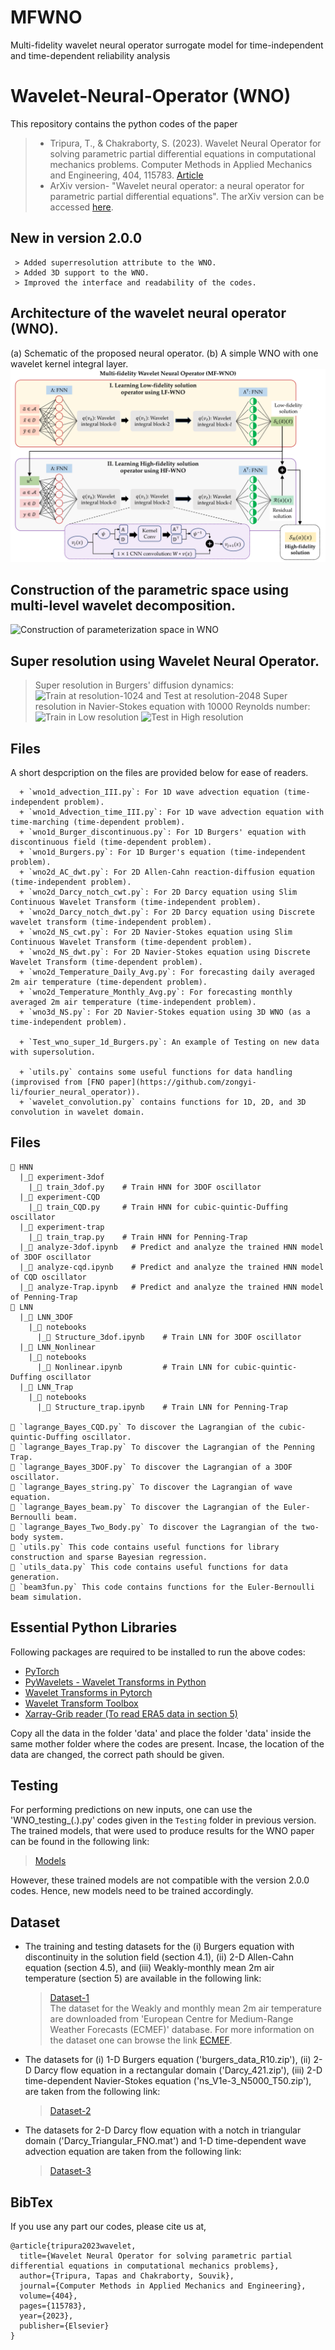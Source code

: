# MFWNO
Multi-fidelity wavelet neural operator surrogate model for time-independent and time-dependent reliability analysis




# Wavelet-Neural-Operator (WNO)
This repository contains the python codes of the paper 
  > + Tripura, T., & Chakraborty, S. (2023). Wavelet Neural Operator for solving parametric partial differential equations in computational mechanics problems. Computer Methods in Applied Mechanics and Engineering, 404, 115783. [Article](https://doi.org/10.1016/j.cma.2022.115783)
  > + ArXiv version- "Wavelet neural operator: a neural operator for parametric partial differential equations". The arXiv version can be accessed [here](https://arxiv.org/abs/2205.02191).

## New in version 2.0.0
```
 > Added superresolution attribute to the WNO.
 > Added 3D support to the WNO.
 > Improved the interface and readability of the codes.
```

## Architecture of the wavelet neural operator (WNO). 
(a) Schematic of the proposed neural operator. (b) A simple WNO with one wavelet kernel integral layer. 
![MFWNO](MFWNO_Architecture.png)

## Construction of the parametric space using multi-level wavelet decomposition.
![Construction of parameterization space in WNO](/Github_page_images/WNN_parameter.png)

## Super resolution using Wavelet Neural Operator.
  > Super resolution in Burgers' diffusion dynamics:
  ![Train at resolution-1024 and Test at resolution-2048](/Github_page_images/Burgers_prediction.png)
  > Super resolution in Navier-Stokes equation with 10000 Reynolds number:
  ![Train in Low resolution](/Github_page_images/Animation_ns_64_3d_1e-4.gif)
  ![Test in High resolution](/Github_page_images/Animation_ns_256_3d_1e-4.gif)

## Files
A short despcription on the files are provided below for ease of readers.
```
  + `wno1d_advection_III.py`: For 1D wave advection equation (time-independent problem).
  + `wno1d_Advection_time_III.py`: For 1D wave advection equation with time-marching (time-dependent problem).
  + `wno1d_Burger_discontinuous.py`: For 1D Burgers' equation with discontinuous field (time-dependent problem).
  + `wno1d_Burgers.py`: For 1D Burger's equation (time-independent problem).
  + `wno2d_AC_dwt.py`: For 2D Allen-Cahn reaction-diffusion equation (time-independent problem).
  + `wno2d_Darcy_notch_cwt.py`: For 2D Darcy equation using Slim Continuous Wavelet Transform (time-independent problem).
  + `wno2d_Darcy_notch_dwt.py`: For 2D Darcy equation using Discrete wavelet transform (time-independent problem).
  + `wno2d_NS_cwt.py`: For 2D Navier-Stokes equation using Slim Continuous Wavelet Transform (time-dependent problem).
  + `wno2d_NS_dwt.py`: For 2D Navier-Stokes equation using Discrete Wavelet Transform (time-dependent problem).
  + `wno2d_Temperature_Daily_Avg.py`: For forecasting daily averaged 2m air temperature (time-dependent problem).
  + `wno2d_Temperature_Monthly_Avg.py`: For forecasting monthly averaged 2m air temperature (time-independent problem).
  + `wno3d_NS.py`: For 2D Navier-Stokes equation using 3D WNO (as a time-independent problem).

  + `Test_wno_super_1d_Burgers.py`: An example of Testing on new data with supersolution.
  
  + `utils.py` contains some useful functions for data handling (improvised from [FNO paper](https://github.com/zongyi-li/fourier_neural_operator)).
  + `wavelet_convolution.py` contains functions for 1D, 2D, and 3D convolution in wavelet domain.
```

## Files
```
📂 HNN
  |_📂 experiment-3dof
    |_📄 train_3dof.py    # Train HNN for 3DOF oscillator
  |_📂 experiment-CQD
    |_📄 train_CQD.py     # Train HNN for cubic-quintic-Duffing oscillator
  |_📂 experiment-trap
    |_📄 train_trap.py    # Train HNN for Penning-Trap
  |_📄 analyze-3dof.ipynb   # Predict and analyze the trained HNN model of 3DOF oscillator
  |_📄 analyze-cqd.ipynb    # Predict and analyze the trained HNN model of CQD oscillator
  |_📄 analyze-Trap.ipynb   # Predict and analyze the trained HNN model of Penning-Trap 
📂 LNN
  |_📂 LNN_3DOF
    |_📂 notebooks
      |_📄 Structure_3dof.ipynb    # Train LNN for 3DOF oscillator
  |_📂 LNN_Nonlinear
    |_📂 notebooks
      |_📄 Nonlinear.ipynb         # Train LNN for cubic-quintic-Duffing oscillator
  |_📂 LNN_Trap
    |_📂 notebooks
      |_📄 Structure_trap.ipynb    # Train LNN for Penning-Trap 

📄 `lagrange_Bayes_CQD.py` To discover the Lagrangian of the cubic-quintic-Duffing oscillator.
📄 `lagrange_Bayes_Trap.py` To discover the Lagrangian of the Penning Trap.
📄 `lagrange_Bayes_3DOF.py` To discover the Lagrangian of a 3DOF oscillator.
📄 `lagrange_Bayes_string.py` To discover the Lagrangian of wave equation.
📄 `lagrange_Bayes_beam.py` To discover the Lagrangian of the Euler-Bernoulli beam.
📄 `lagrange_Bayes_Two_Body.py` To discover the Lagrangian of the two-body system.
📄 `utils.py` This code contains useful functions for library construction and sparse Bayesian regression.
📄 `utils_data.py` This code contains useful functions for data generation.
📄 `beam3fun.py` This code contains functions for the Euler-Bernoulli beam simulation.
```

## Essential Python Libraries
Following packages are required to be installed to run the above codes:
  + [PyTorch](https://pytorch.org/)
  + [PyWavelets - Wavelet Transforms in Python](https://pywavelets.readthedocs.io/en/latest/)
  + [Wavelet Transforms in Pytorch](https://github.com/fbcotter/pytorch_wavelets)
  + [Wavelet Transform Toolbox](https://github.com/v0lta/PyTorch-Wavelet-Toolbox)
  + [Xarray-Grib reader (To read ERA5 data in section 5)](https://docs.xarray.dev/en/stable/getting-started-guide/installing.html?highlight=install)

Copy all the data in the folder 'data' and place the folder 'data' inside the same mother folder where the codes are present.	Incase, the location of the data are changed, the correct path should be given.

## Testing
For performing predictions on new inputs, one can use the 'WNO_testing_(.).py' codes given in the `Testing` folder in previous version. The trained models, that were used to produce results for the WNO paper can be found in the following link:
  > [Models](https://drive.google.com/drive/folders/1scfrpChQ1wqFu8VAyieoSrdgHYCbrT6T?usp=sharing)

However, these trained models are not compatible with the version 2.0.0 codes. Hence, new models need to be trained accordingly.

## Dataset
  + The training and testing datasets for the (i) Burgers equation with discontinuity in the solution field (section 4.1), (ii) 2-D Allen-Cahn equation (section 4.5), and (iii) Weakly-monthly mean 2m air temperature (section 5) are available in the following link:
    > [Dataset-1](https://drive.google.com/drive/folders/1scfrpChQ1wqFu8VAyieoSrdgHYCbrT6T?usp=sharing) \
The dataset for the Weakly and monthly mean 2m air temperature are downloaded from 'European Centre for Medium-Range Weather Forecasts (ECMEF)' database. For more information on the dataset one can browse the link 
    [ECMEF](https://www.ecmwf.int/en/forecasts/datasets/browse-reanalysis-datasets).
  + The datasets for (i) 1-D Burgers equation ('burgers_data_R10.zip'), (ii) 2-D Darcy flow equation in a rectangular domain ('Darcy_421.zip'), (iii) 2-D time-dependent Navier-Stokes equation ('ns_V1e-3_N5000_T50.zip'), are taken from the following link:
    > [Dataset-2](https://drive.google.com/drive/folders/1UnbQh2WWc6knEHbLn-ZaXrKUZhp7pjt-)
  + The datasets for 2-D Darcy flow equation with a notch in triangular domain ('Darcy_Triangular_FNO.mat') and 1-D time-dependent wave advection equation are taken from the following link:
    > [Dataset-3](https://github.com/lu-group/deeponet-fno/tree/main/data)

## BibTex
If you use any part our codes, please cite us at,
```
@article{tripura2023wavelet,
  title={Wavelet Neural Operator for solving parametric partial differential equations in computational mechanics problems},
  author={Tripura, Tapas and Chakraborty, Souvik},
  journal={Computer Methods in Applied Mechanics and Engineering},
  volume={404},
  pages={115783},
  year={2023},
  publisher={Elsevier}
}
```
